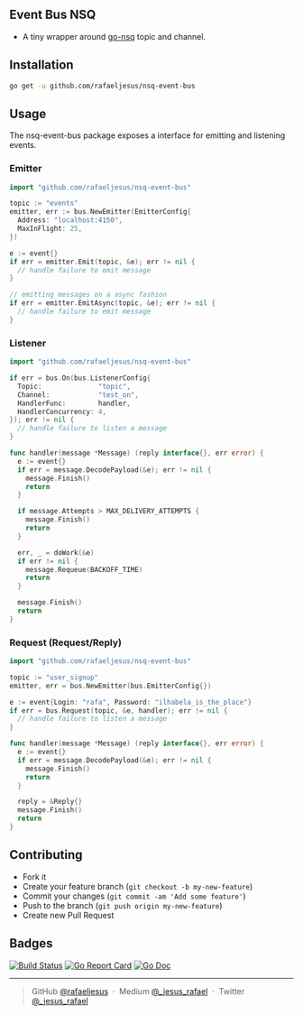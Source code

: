 ## Event Bus NSQ

* A tiny wrapper around [go-nsq](https://github.com/nsqio/go-nsq) topic and channel.

## Installation
```bash
go get -u github.com/rafaeljesus/nsq-event-bus
```

## Usage
The nsq-event-bus package exposes a interface for emitting and listening events.

### Emitter
```go
import "github.com/rafaeljesus/nsq-event-bus"

topic := "events"
emitter, err := bus.NewEmitter(EmitterConfig{
  Address: "localhost:4150",
  MaxInFlight: 25,
})

e := event{}
if err = emitter.Emit(topic, &e); err != nil {
  // handle failure to emit message
}

// emitting messages on a async fashion
if err = emitter.EmitAsync(topic, &e); err != nil {
  // handle failure to emit message
}

```

### Listener
```go
import "github.com/rafaeljesus/nsq-event-bus"

if err = bus.On(bus.ListenerConfig{
  Topic:              "topic",
  Channel:            "test_on",
  HandlerFunc:        handler,
  HandlerConcurrency: 4,
}); err != nil {
  // handle failure to listen a message
}

func handler(message *Message) (reply interface{}, err error) {
  e := event{}
  if err = message.DecodePayload(&e); err != nil {
    message.Finish()
    return
  }

  if message.Attempts > MAX_DELIVERY_ATTEMPTS {
    message.Finish()
    return
  }

  err, _ = doWork(&e)
  if err != nil {
    message.Requeue(BACKOFF_TIME)
    return
  }

  message.Finish()
  return
}
```

### Request (Request/Reply)
```go
import "github.com/rafaeljesus/nsq-event-bus"

topic := "user_signup"
emitter, err = bus.NewEmitter(bus.EmitterConfig{})

e := event{Login: "rafa", Password: "ilhabela_is_the_place"}
if err = bus.Request(topic, &e, handler); err != nil {
  // handle failure to listen a message
}

func handler(message *Message) (reply interface{}, err error) {
  e := event{}
  if err = message.DecodePayload(&e); err != nil {
    message.Finish()
    return
  }

  reply = &Reply{}
  message.Finish()
  return
}
```

## Contributing
- Fork it
- Create your feature branch (`git checkout -b my-new-feature`)
- Commit your changes (`git commit -am 'Add some feature'`)
- Push to the branch (`git push origin my-new-feature`)
- Create new Pull Request

## Badges

[![Build Status](https://circleci.com/gh/rafaeljesus/nsq-event-bus.svg?style=svg)](https://circleci.com/gh/rafaeljesus/nsq-event-bus)
[![Go Report Card](https://goreportcard.com/badge/github.com/rafaeljesus/nsq-event-bus)](https://goreportcard.com/report/github.com/rafaeljesus/nsq-event-bus)
[![Go Doc](https://godoc.org/github.com/rafaeljesus/nsq-event-bus?status.svg)](https://godoc.org/github.com/rafaeljesus/nsq-event-bus)

---

> GitHub [@rafaeljesus](https://github.com/rafaeljesus) &nbsp;&middot;&nbsp;
> Medium [@_jesus_rafael](https://medium.com/@_jesus_rafael) &nbsp;&middot;&nbsp;
> Twitter [@_jesus_rafael](https://twitter.com/_jesus_rafael)
